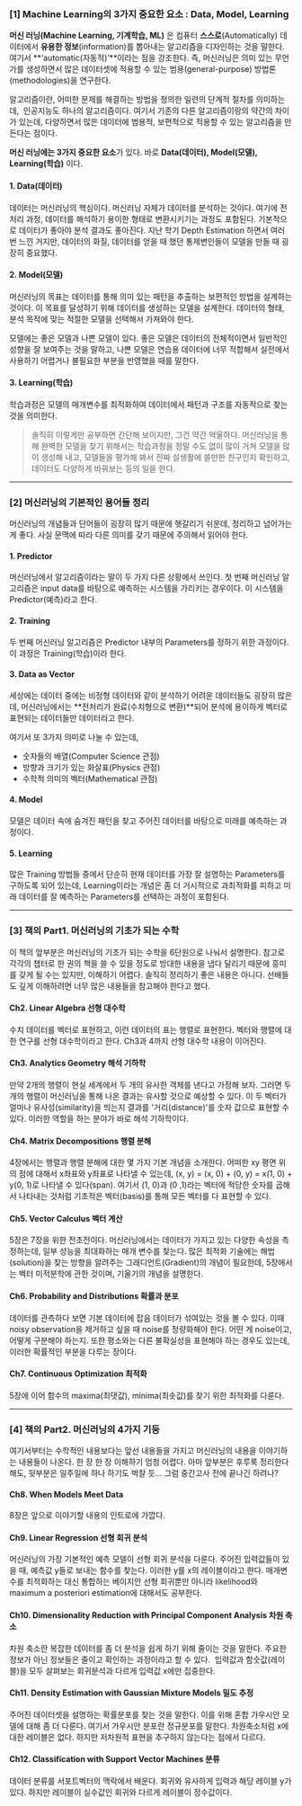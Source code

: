 ### **[1] Machine Learning의 3가지 중요한 요소 : Data, Model, Learning**

**머신 러닝(Machine Learning, 기계학습, ML)** 은 컴퓨터 **스스로**(Automatically) 데이터에서 **유용한 정보**(information)를 뽑아내는 알고리즘을 디자인하는 것을 말한다. 여기서 **‘automatic(자동적)’**이라는 점을 강조한다. 즉, 머신러닝은 의미 있는 무언가를 생성하면서 많은 데이터셋에 적용할 수 있는 범용(general-purpose) 방법론(methodologies)을 연구한다. 

알고리즘이란, 어떠한 문제를 해결하는 방법을 정의한 일련의 단계적 절차를 의미하는데,  인공지능도 하나의 알고리즘이다. 여기서 기존의 다른 알고리즘이랑의 약간의 차이가 있는데, 다양하면서 많은 데이터에 범용적, 보편적으로 적용할 수 있는 알고리즘을 만든다는 점이다.

**머신 러닝에는 3가지 중요한 요소**가 있다. 바로 **Data(데이터), Model(모델), Learning(학습)** 이다.

#### 1. Data(데이터)

데이터는 머신러닝의 핵심이다. 머신러닝 자체가 데이터를 분석하는 것이다. 여기에 전처리 과정, 데이터를 해석하기 용이한 형태로 변환시키기는 과정도 포함된다. 기본적으로 데이터가 좋아야 분석 결과도 좋아진다. 지난 학기 Depth Estimation 하면서 여러 번 느낀 거지만, 데이터의 화질, 데이터를 얻을 때 했던 통제변인들이 모델을 만들 때 굉장히 중요했다.

#### 2. Model(모델)

머신러닝의 목표는 데이터를 통해 의미 있는 패턴을 추출하는 보편적인 방법을 설계하는 것이다. 이 목표를 달성하기 위해 데이터를 생성하는 모델을 설계한다. 데이터의 형태, 분석 목적에 맞는 적절한 모델을 선택해서 가져와야 한다.

모델에는 좋은 모델과 나쁜 모델이 있다. 좋은 모델은 데이터의 전체적이면서 일반적인 성향을 잘 보여주는 것을 말하고, 나쁜 모델은 연습용 데이터에 너무 적합해서 실전에서 사용하기 어렵거나 불필요한 부분을 반영했을 때를 말한다.

#### 3. Learning(학습)

학습과정은 모델의 매개변수를 최적화하여 데이터에서 패턴과 구조를 자동적으로 찾는 것을 의미한다.

> 솔직히 이렇게만 공부하면 간단해 보이지만, 그건 약간 억울하다. 머신러닝을 통해 완벽한 모델을 찾기 위해서는 학습과정을 정말 수도 없이 많이 거쳐 모델을 많이 생성해 내고, 모델들을 평가해 봐서 진짜 실생활에 쓸만한 친구인지 확인하고, 데이터도 다양하게 바꿔보는 등의 일을 한다. 

---

### **[2] 머신러닝의 기본적인 용어들 정리**

머신러닝의 개념들과 단어들이 굉장히 많기 때문에 헷갈리기 쉬운데, 정리하고 넘어가는 게 좋다. 사실 문맥에 따라 다른 의미를 갖기 때문에 주의해서 읽어야 한다.

#### 1. Predictor

머신러닝에서 알고리즘이라는 말이 두 가지 다른 상황에서 쓰인다. 첫 번째 머신러닝 알고리즘은 input data를 바탕으로 예측하는 시스템을 가리키는 경우이다. 이 시스템을 Predictor(예측)라고 한다.

#### 2. Training

두 번째 머신러닝 알고리즘은 Predictor 내부의 Parameters를 정하기 위한 과정이다. 이 과정은 Training(학습)이라 한다.

#### 3. Data as Vector

세상에는 데이터 중에는 비정형 데이터와 같이 분석하기 어려운 데이터들도 굉장히 많은데, 머신러닝에서는 **전처리가 완료(수치형으로 변환)**되어 분석에 용이하게 벡터로 표현되는 데이터들만 데이터라고 한다.

여기서 또 3가지 의미로 나눌 수 있는데,  
- 숫자들의 배열(Computer Science 관점)  
- 방향과 크기가 있는 화살표(Physics 관점)  
- 수학적 의미의 벡터(Mathematical 관점)

#### 4. Model

모델은 데이터 속에 숨겨진 패턴을 찾고 주어진 데이터를 바탕으로 미래를 예측하는 과정이다.

#### 5. Learning

많은 Training 방법들 중에서 단순히 현재 데이터를 가장 잘 설명하는 Parameters를 구하도록 되어 있는데, Learning이라는 개념은 좀 더 거시적으로 과최적화를 피하고 미래 데이터를 잘 예측하는 Parameters를 선택하는 과정이 포함된다.

---

### **[3] 책의 Part1. 머신러닝의 기초가 되는 수학**

이 책의 앞부분은 머신러닝의 기초가 되는 수학을 6단원으로 나눠서 설명한다. 참고로 각각의 챕터로 한 권의 책을 쓸 수 있을 정도로 방대한 내용을 냅다 달리기 때문에 흥미를 갖게 될 수는 있지만, 이해하기 어렵다. 솔직히 정리하기 좋은 내용은 아니다. 선배들도 깊게 이해하려면 너무 많은 내용들을 참고해야 한다고 했다.

#### Ch2. Linear Algebra 선형 대수학

수치 데이터를 벡터로 표현하고, 이런 데이터의 표는 행렬로 표현한다. 벡터와 행렬에 대한 연구를 선형 대수학이라고 한다. Ch3과 4까지 선형 대수학 내용이 이어진다.

#### Ch3. Analytics Geometry 해석 기하학

만약 2개의 행렬이 현실 세계에서 두 개의 유사한 객체를 낸다고 가정해 보자. 그러면 두 개의 행렬이 머신러닝을 통해 나온 결과는 유사할 것으로 예상할 수 있다. 이 두 벡터가 얼마나 유사성(similarity)을 띄는지 결과를 '거리(distance)'를 숫자 값으로 표현할 수 있다. 이러한 역할을 하는 분야가 바로 해석 기하학이다.

#### Ch4. Matrix Decompositions 행렬 분해

4장에서는 행렬과 행렬 분해에 대한 몇 가지 기본 개념을 소개한다. 어떠한 xy 평면 위의 점에 대해서 x좌표와 y좌표로 나타낼 수 있는데, (x, y) = (x, 0) + (0, y) = x(1, 0) + y(0, 1)로 나타낼 수 있다(span). 여기서 (1, 0)과 (0 ,1)라는 벡터에 적당한 숫자를 곱해서 나타내는 것처럼 기초적은 벡터(basis)를 통해 모든 벡터를 다 표현할 수 있다.

#### Ch5. Vector Calculus 벡터 계산

5장은 7장을 위한 전초전이다. 머신러닝에서는 데이터가 가지고 있는 다양한 속성을 측정하는데, 일부 성능을 최대화하는 매개 변수를 찾는다. 많은 최적화 기술에는 해법(solution)을 찾는 방향을 알려주는 그래디언트(Gradient)의 개념이 필요한데, 5장에서는 벡터 미적분학에 관한 것이며, 기울기의 개념을 설명한다.

#### Ch6. Probability and Distributions 확률과 분포

데이터를 관측하다 보면 기본 데이터에 잡음 데이터가 섞여있는 것을 볼 수 있다. 이때 noisy observation을 제거하고 싶을 때 noise를 정량화해야 한다. 어떤 게 noise이고, 어떻게 구분해야 하는지. 또한 평소와는 다른 불확실성을 표현해야 하는 경우도 있는데, 이러한 확률적인 부분을 다루는 장이다.

#### Ch7. Continuous Optimization 최적화

5장에 이어 함수의 maxima(최댓값), minima(최솟값)를 찾기 위한 최적화를 다룬다.

---

### **[4] 책의 Part2. 머신러닝의 4가지 기둥**

여기서부터는 수학적인 내용보다는 앞선 내용들을 가지고 머신러닝의 내용을 이야기하는 내용들이 나온다. 한 장 한 장 이해하기 엄청 어렵다. 아마 앞부분은 후루룩 정리한다 해도, 뒷부분은 일주일에 하나 하기도 벅찰 듯... 그럼 중간고사 전에 끝나긴 하려나?

#### Ch8. When Models Meet Data

8장은 앞으로 이야기할 내용의 인트로에 가깝다.

#### Ch9. Linear Regression 선형 회귀 분석

머신러닝의 가장 기본적인 예측 모델이 선형 회귀 분석을 다룬다. 주어진 입력값들이 있을 때, 예측값 y들로 보내는 함수를 찾는다. 이러한 y를 x의 레이블이라고 한다. 매개변수를 최적화하는 대신 통합하는 베이지안 선형 회귀뿐만 아니라 likelihood와 maximum a posteriori estimation에 대해서도 공부한다.

#### Ch10. Dimensionality Reduction with Principal Component Analysis 차원 축소

차원 축소란 복잡한 데이터를 좀 더 분석을 쉽게 하기 위해 줄이는 것을 말한다. 주요한 정보가 아닌 정보들은 줄이고 확인하는 과정이라고 할 수 있다.  입력값과 함숫값(레이블)을 모두 살펴보는 회귀분석과 다르게 입력값 x에만 집중한다.

#### Ch11. Density Estimation with Gaussian Mixture Models 밀도 추정

주어진 데이터셋을 설명하는 확률분포를 찾는 것을 말한다. 이를 위해 혼합 가우시안 모델에 대해 좀 더 다룬다. 여기서 가우시안 분포란 정규분포를 말한다. 차원축소처럼 x에 대한 레이블은 없다. 하지만 저차원적 표현을 추구하지 않는다는 점에서 다르다.

#### Ch12. Classification with Support Vector Machines 분류

데이터 분류를 서포트벡터의 맥락에서 배운다. 회귀와 유사하게 입력과 해당 레이블 y가 있다. 하지만 레이블이 실수값인 회귀와 다르게 레이블이 정수값이다.
